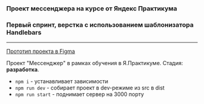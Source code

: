 ### Проект мессенджера на курсе от Яндекс Практикума

### Первый спринт, верстка с использованием шаблонизатора Handlebars

---

[Прототип проекта в Figma](https://disk.yandex.ru/d/-V6pxHBlBkRVxw)

Проект "Мессенджер" в рамках обучения в Я.Практикуме.
Стадия: **разработка**.

- `npm i` - устанавливает зависимости
- `npm run dev` - собирает проект в dev-режиме из src в dist
- `npm run start` - поднимает сервер на 3000 порту
